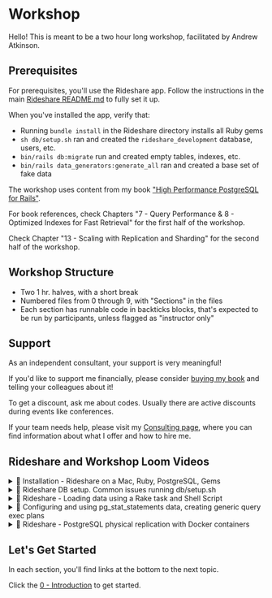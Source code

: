 # Workshop

Hello! This is meant to be a two hour long workshop, facilitated by Andrew Atkinson.

## Prerequisites
For prerequisites, you'll use the Rideshare app. Follow the instructions in the main [Rideshare README.md](/README.md) to fully set it up.

When you've installed the app, verify that:
- Running `bundle install` in the Rideshare directory installs all Ruby gems
- `sh db/setup.sh` ran and created the `rideshare_development` database, users, etc.
- `bin/rails db:migrate` run and created empty tables, indexes, etc.
- `bin/rails data_generators:generate_all` ran and created a base set of fake data

The workshop uses content from my book ["High Performance PostgreSQL for Rails"](https://andyatkinson.com/pgrailsbook).

For book references, check Chapters "7 - Query Performance &  8 - Optimized Indexes for Fast Retrieval" for the first half of the workshop.

Check Chapter "13 - Scaling with Replication and Sharding" for the second half of the workshop.

## Workshop Structure
- Two 1 hr. halves, with a short break
- Numbered files from 0 through 9, with "Sections" in the files
- Each section has runnable code in backticks blocks, that's expected to be run by participants, unless flagged as "instructor only"

## Support
As an independent consultant, your support is very meaningful!

If you'd like to support me financially, please consider [buying my book](https://andyatkinson.com/pgrailsbook) and telling your colleagues about it!

To get a discount, ask me about codes. Usually there are active discounts during events like conferences.

If your team needs help, please visit my [Consulting page](http://andyatkinson.com/consulting), where you can find information about what I offer and how to hire me.

## Rideshare and Workshop Loom Videos
<details>
<summary>🎥 Installation - Rideshare on a Mac, Ruby, PostgreSQL, Gems</summary>
    <div>
    <a href="https://www.loom.com/share/8bfc4e79758a42d39cead8f6637aa314">
    <img style="max-width:300px;" src="https://cdn.loom.com/sessions/thumbnails/8bfc4e79758a42d39cead8f6637aa314-1714771702452-with-play.gif">
    </a>
</div>
</details>

<details>
<summary>🎥 Rideshare DB setup. Common issues running db/setup.sh</summary>
<a href="https://www.loom.com/share/fc919520089c4e0abb2c0a02b68bbd91">
<img style="max-width:300px;" src="https://cdn.loom.com/sessions/thumbnails/fc919520089c4e0abb2c0a02b68bbd91-with-play.gif">
</a>
</div>
</details>

<details>
<summary>🎥 Rideshare - Loading data using a Rake task and Shell Script</summary>
<div>
<div>
<a href="https://www.loom.com/share/6a1419efae7b4c3aac51e7d95726baf0">
<img style="max-width:300px;" src="https://cdn.loom.com/sessions/thumbnails/6a1419efae7b4c3aac51e7d95726baf0-1714505177620-with-play.gif">
</a>
</div>
</details>

<details>
<summary>🎥 Configuring and using pg_stat_statements data, creating generic query exec plans</summary>
<div>
  <a href="https://www.loom.com/share/25a2903db92c48c5ad42bc1c49d4a8ee">
    <img style="max-width:300px;" src="https://cdn.loom.com/sessions/thumbnails/25a2903db92c48c5ad42bc1c49d4a8ee-1715978361702-with-play.gif">
  </a>
</div>
</details>

<details>
<summary>🎥 Rideshare - PostgreSQL physical replication with Docker containers</summary>
<div>
<a href="https://www.loom.com/share/6fb372b9f09d41b59692cf4de44441d8">
  <img style="max-width:300px;" src="https://cdn.loom.com/sessions/thumbnails/6fb372b9f09d41b59692cf4de44441d8-with-play.gif">
</a>
</div>
</details>


## Let's Get Started
In each section, you'll find links at the bottom to the next topic.

Click the [0 - Introduction](/docs/workshop/0_introduction.md) to get started.
